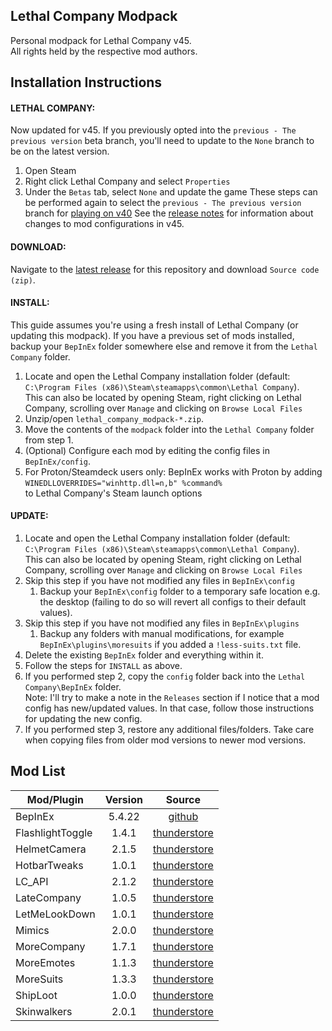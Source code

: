 ## Lethal Company Modpack
Personal modpack for Lethal Company v45.  
All rights held by the respective mod authors.

## Installation Instructions

#### LETHAL COMPANY:
Now updated for v45. If you previously opted into the `previous - The previous version` beta branch, you'll need to update to the `None` branch to be on the latest version.
1. Open Steam
2. Right click Lethal Company and select `Properties`
3. Under the `Betas` tab, select `None` and update the game
These steps can be performed again to select the `previous - The previous version` branch for [playing on v40](https://github.com/konovic/lethal_company_modpack/releases/tag/v1.1.0)
See the [release notes](https://github.com/konovic/lethal_company_modpack/releases/latest) for information about changes to mod configurations in v45.

#### DOWNLOAD:
Navigate to the [latest release](https://github.com/konovic/lethal_company_modpack/releases/latest) for this repository and download `Source code (zip)`.

#### INSTALL:
This guide assumes you're using a fresh install of Lethal Company (or updating this modpack). If you have a previous set of mods installed, backup your `BepInEx` folder somewhere else and remove it from the `Lethal Company` folder.
1. Locate and open the Lethal Company installation folder (default: `C:\Program Files (x86)\Steam\steamapps\common\Lethal Company`).  
This can also be located by opening Steam, right clicking on Lethal Company, scrolling over `Manage` and clicking on `Browse Local Files`
2. Unzip/open `lethal_company_modpack-*.zip`.
3. Move the contents of the `modpack` folder into the `Lethal Company` folder from step 1.
4. (Optional) Configure each mod by editing the config files in `BepInEx/config`.
5. For Proton/Steamdeck users only: BepInEx works with Proton by adding  
`WINEDLLOVERRIDES="winhttp.dll=n,b" %command%`  
to Lethal Company's Steam launch options

#### UPDATE:
1. Locate and open the Lethal Company installation folder (default: `C:\Program Files (x86)\Steam\steamapps\common\Lethal Company`).  
This can also be located by opening Steam, right clicking on Lethal Company, scrolling over `Manage` and clicking on `Browse Local Files`
2. Skip this step if you have not modified any files in `BepInEx\config`
    1. Backup your `BepInEx\config` folder to a temporary safe location e.g. the desktop (failing to do so will revert all configs to their default values).
3. Skip this step if you have not modified any files in `BepInEx\plugins`
    1. Backup any folders with manual modifications, for example `BepInEx\plugins\moresuits` if you added a `!less-suits.txt` file.
4. Delete the existing `BepInEx` folder and everything within it.
5. Follow the steps for `INSTALL` as above.
6. If you performed step 2, copy the `config` folder back into the `Lethal Company\BepInEx` folder.  
Note: I'll try to make a note in the `Releases` section if I notice that a mod config has new/updated values. In that case, follow those instructions for updating the new config.
7. If you performed step 3, restore any additional files/folders. Take care when copying files from older mod versions to newer mod versions.

## Mod List
| Mod/Plugin       | Version | Source                                                                                  |
| ---------------- |:-------:|:---------------------------------------------------------------------------------------:|
| BepInEx          | 5.4.22  | [github](https://github.com/BepInEx/BepInEx/releases/tag/v5.4.22)                       |
| FlashlightToggle | 1.4.1   | [thunderstore](https://thunderstore.io/c/lethal-company/p/Renegades/FlashlightToggle/)  |
| HelmetCamera     | 2.1.5   | [thunderstore](https://thunderstore.io/c/lethal-company/p/RickArg/Helmet_Cameras/)      |
| HotbarTweaks     | 1.0.1   | [thunderstore](https://thunderstore.io/c/lethal-company/p/Straky/HotbarTweaks/)         |
| LC\_API          | 2.1.2   | [thunderstore](https://thunderstore.io/c/lethal-company/p/2018/LC_API/)                 |
| LateCompany      | 1.0.5   | [thunderstore](https://thunderstore.io/c/lethal-company/p/anormaltwig/LateCompany/)     |
| LetMeLookDown    | 1.0.1   | [thunderstore](https://thunderstore.io/c/lethal-company/p/FlipMods/LetMeLookDown/)      |
| Mimics           | 2.0.0   | [thunderstore](https://thunderstore.io/c/lethal-company/p/x753/Mimics/)                 |
| MoreCompany      | 1.7.1   | [thunderstore](https://thunderstore.io/c/lethal-company/p/notnotnotswipez/MoreCompany/) |
| MoreEmotes       | 1.1.3   | [thunderstore](https://thunderstore.io/c/lethal-company/p/Sligili/More_Emotes/)         |
| MoreSuits        | 1.3.3   | [thunderstore](https://thunderstore.io/c/lethal-company/p/x753/More_Suits/)             |
| ShipLoot         | 1.0.0   | [thunderstore](https://thunderstore.io/c/lethal-company/p/tinyhoot/ShipLoot/)           |
| Skinwalkers      | 2.0.1   | [thunderstore](https://thunderstore.io/c/lethal-company/p/RugbugRedfern/Skinwalkers/)   |
